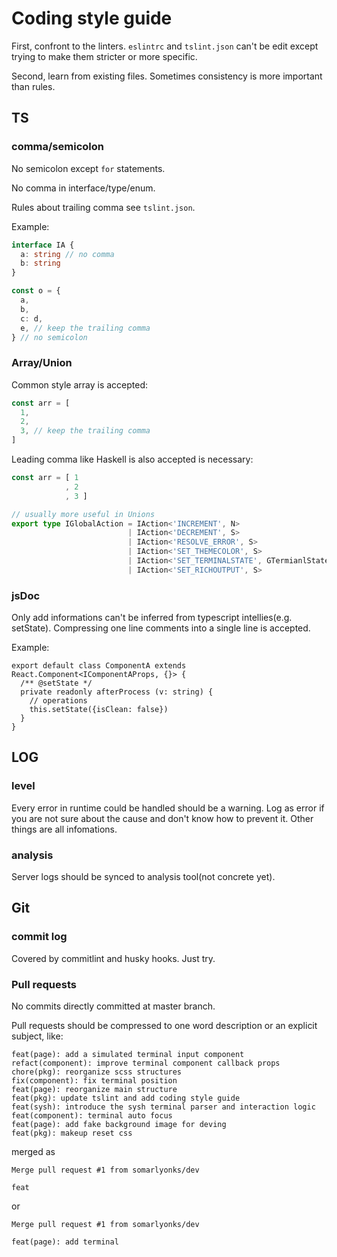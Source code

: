 # Coding style guide

First, confront to the linters. `eslintrc` and `tslint.json` can't be edit except trying to make them stricter or more specific.

Second, learn from existing files. Sometimes consistency is more important than rules.

## TS

### comma/semicolon

No semicolon except `for` statements.

No comma in interface/type/enum.

Rules about trailing comma see `tslint.json`.

Example:

```ts
interface IA {
  a: string // no comma
  b: string
}

const o = {
  a,
  b,
  c: d,
  e, // keep the trailing comma
} // no semicolon
```

### Array/Union

Common style array is accepted:

```ts
const arr = [
  1,
  2,
  3, // keep the trailing comma
]
```

Leading comma like Haskell is also accepted is necessary:

```ts
const arr = [ 1
            , 2
            , 3 ]

// usually more useful in Unions
export type IGlobalAction = IAction<'INCREMENT', N>
                          | IAction<'DECREMENT', S>
                          | IAction<'RESOLVE_ERROR', S>
                          | IAction<'SET_THEMECOLOR', S>
                          | IAction<'SET_TERMINALSTATE', GTermianlState>
                          | IAction<'SET_RICHOUTPUT', S>
```

### jsDoc

Only add informations can't be inferred from typescript intellies(e.g. setState). Compressing one line comments into a single line is accepted.

Example:

```tsx
export default class ComponentA extends React.Component<IComponentAProps, {}> {
  /** @setState */
  private readonly afterProcess (v: string) {
    // operations
    this.setState({isClean: false})
  }
}
```

## LOG

### level

Every error in runtime could be handled should be a warning. Log as error if you are not sure about the cause and don't know how to prevent it. Other things are all infomations.

### analysis

Server logs should be synced to analysis tool(not concrete yet).

## Git

### commit log

Covered by commitlint and husky hooks. Just try.

### Pull requests

No commits directly committed at master branch.

Pull requests should be compressed to one word description or an explicit subject, like:

```git
feat(page): add a simulated terminal input component
refact(component): improve terminal component callback props
chore(pkg): reorganize scss structures
fix(component): fix terminal position
feat(page): reorganize main structure
feat(pkg): update tslint and add coding style guide
feat(sysh): introduce the sysh terminal parser and interaction logic
feat(component): terminal auto focus
feat(page): add fake background image for deving
feat(pkg): makeup reset css
```

merged as

```git
Merge pull request #1 from somarlyonks/dev

feat
```

or

```git
Merge pull request #1 from somarlyonks/dev

feat(page): add terminal
```
